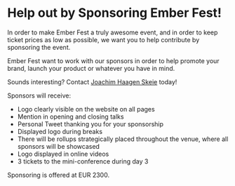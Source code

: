 Help out by Sponsoring Ember Fest!
==========================================

In order to make Ember Fest a truly awesome event, and in order to keep ticket prices as low as possible, we want you to help contribute by sponsoring the event. 

Ember Fest want to work with our sponsors in order to help promote your brand, launch your product or whatever you have in mind.

Sounds interesting? Contact <a href="mailto:joachim@haagen-software.no">Joachim Haagen Skeie</a> today!

Sponsors will receive: 

- Logo clearly visible on the website on all pages
- Mention in opening and closing talks
- Personal Tweet thanking you for your sponsorship
- Displayed logo during breaks
- There will be rollups strategically placed throughout the venue, where all sponsors will be showcased
- Logo displayed in online videos
- 3 tickets to the mini-conference during day 3

Sponsoring is offered at EUR 2300.
